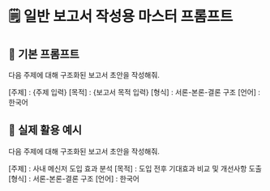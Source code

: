 # 🗒️ 일반 보고서 작성용 마스터 프롬프트

## 📝 기본 프롬프트

다음 주제에 대해 구조화된 보고서 초안을 작성해줘.

[주제] : {주제 입력}
[목적] : {보고서 목적 입력}
[형식] : 서론-본론-결론 구조
[언어] : 한국어


## 📂 실제 활용 예시

다음 주제에 대해 구조화된 보고서 초안을 작성해줘.

[주제] : 사내 메신저 도입 효과 분석
[목적] : 도입 전후 기대효과 비교 및 개선사항 도출
[형식] : 서론-본론-결론 구조
[언어] : 한국어
